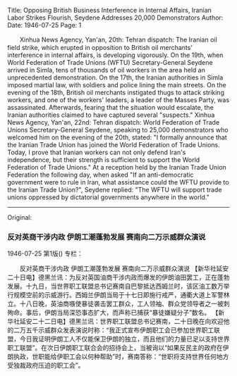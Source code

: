 Title: Opposing British Business Interference in Internal Affairs, Iranian Labor Strikes Flourish, Seydene Addresses 20,000 Demonstrators
Author:
Date: 1946-07-25
Page: 1

　　Xinhua News Agency, Yan'an, 20th: Tehran dispatch: The Iranian oil field strike, which erupted in opposition to British oil merchants' interference in internal affairs, is developing vigorously. On the 19th, when World Federation of Trade Unions (WFTU) Secretary-General Seydene arrived in Simla, tens of thousands of oil workers in the area held an unprecedented demonstration. On the 17th, the Iranian authorities in Simla imposed martial law, with soldiers and police lining the main streets. On the evening of the 18th, British oil merchants instigated thugs to attack striking workers, and one of the workers' leaders, a leader of the Masses Party, was assassinated. Afterwards, fearing that the situation would escalate, the Iranian authorities claimed to have captured several "suspects."
    Xinhua News Agency, Yan'an, 22nd: Tehran dispatch: World Federation of Trade Unions Secretary-General Seydene, speaking to 25,000 demonstrators who welcomed him on the evening of the 20th, stated: "I formally announce that the Iranian Trade Union has joined the World Federation of Trade Unions. Today, I prove that Iranian workers can not only defend Iran's independence, but their strength is sufficient to support the World Federation of Trade Unions." At a reception held by the Iranian Trade Union Federation the following day, when asked "If an anti-democratic government were to rule in Iran, what assistance could the WFTU provide to the Iranian Trade Union?", Seydene replied: "The WFTU will support trade unions oppressed by dictatorial governments anywhere in the world."



<hr /> 

Original: 


### 反对英商干涉内政  伊朗工潮蓬勃发展  赛南向二万示威群众演说

1946-07-25
第1版()
专栏：

　　反对英商干涉内政
    伊朗工潮蓬勃发展
    赛南向二万示威群众演说
    【新华社延安二十日电】德黑兰讯：为反对英国油商干涉内政而爆发的伊朗油田罢工，正在蓬勃发展。十九日，当世界职工联盟总书记赛南自巴黎抵达西姆兰时，该区油工数万举行规模空前的示威游行。西姆兰伊朗当局于十七日即施行戒严，通衢大道上军警林立。十八日晚，英油商嗾使暴徒袭击罢工群众，工人领袖、群众党领导者之一被刺殉命。事后，伊朗当局深恐事态扩大，而声称已捕获“暴徒嫌疑分子”数名。
    【新华社延安二十二日电】德黑兰讯：世界职工联盟总书记赛南，二十日晚在向欢迎他的二万五千示威群众发表演说时称：“我正式宣布伊朗职工会已参加世界职工联盟，今日我证明伊朗工人不仅能保卫伊朗的独立，而且他们的力量已足以支持世界职工联盟”。在次日伊朗职工联合会的招待会上，当被询以“如果反民主的政府在伊朗执政，世职能给伊职工会以何种帮助”时，赛南答称：“世职将支持世界任何地方受独裁政府压迫的职工会”。
